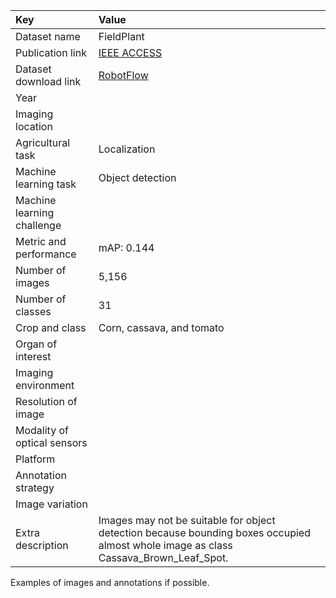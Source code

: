 
| Key                         | Value                                                                                                                                |
|:----------------------------|:-------------------------------------------------------------------------------------------------------------------------------------|
| Dataset name                | FieldPlant                                                                                                                           |
| Publication link            | [IEEE ACCESS](https://ieeexplore.ieee.org/stamp/stamp.jsp?arnumber=10086516)                                                         |
| Dataset download link       | [RobotFlow](https://universe.roboflow.com/plant-disease-detection/fieldplant)                                                        |
| Year                        |                                                                                                                                      |
| Imaging location            |                                                                                                                                      |
| Agricultural task           | Localization                                                                                                                         |
| Machine learning task       | Object detection                                                                                                                     |
| Machine learning challenge  |                                                                                                                                      |
| Metric and performance      | mAP: 0.144                                                                                                                           |
| Number of images            | 5,156                                                                                                                                |
| Number of classes           | 31                                                                                                                                   |
| Crop and class              | Corn, cassava, and tomato                                                                                                            |
| Organ of interest           |                                                                                                                                      |
| Imaging environment         |                                                                                                                                      |
| Resolution of image         |                                                                                                                                      |
| Modality of optical sensors |                                                                                                                                      |
| Platform                    |                                                                                                                                      |
| Annotation strategy         |                                                                                                                                      |
| Image variation             |                                                                                                                                      |
| Extra description           | Images may not be suitable for object detection because bounding boxes occupied almost whole image as class Cassava_Brown_Leaf_Spot. |


Examples of images and annotations if possible.

